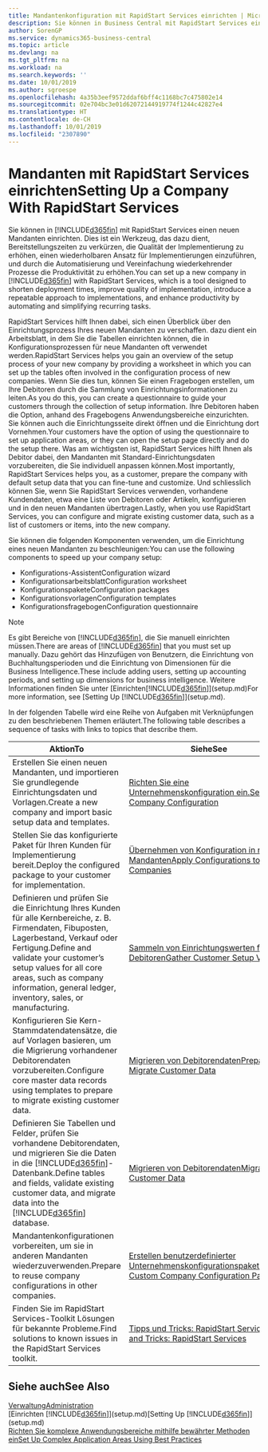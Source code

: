 ```yaml
---
title: Mandantenkonfiguration mit RapidStart Services einrichten | Microsoft Docs
description: Sie können in Business Central mit RapidStart Services einen neuen Mandanten einrichten, einem Werkzeug, das dazu dient, Bereitstellungszeiten zu verkürzen, die Qualität der Implementierung zu erhöhen, einen wiederholbaren Ansatz für Implementierungen einzuführen und durch die Automatisierung und Vereinfachung wiederkehrender Prozesse die Produktivität zu erhöhen.
author: SorenGP
ms.service: dynamics365-business-central
ms.topic: article
ms.devlang: na
ms.tgt_pltfrm: na
ms.workload: na
ms.search.keywords: ''
ms.date: 10/01/2019
ms.author: sgroespe
ms.openlocfilehash: 4a35b3eef9572ddaf6bff4c1168bc7c475802e14
ms.sourcegitcommit: 02e704bc3e01d62072144919774f1244c42827e4
ms.translationtype: HT
ms.contentlocale: de-CH
ms.lasthandoff: 10/01/2019
ms.locfileid: "2307890"
---
```

# <a name="setting-up-a-company-with-rapidstart-services"></a><span data-ttu-id="9fb5c-103">Mandanten mit RapidStart Services einrichten</span><span class="sxs-lookup"><span data-stu-id="9fb5c-103">Setting Up a Company With RapidStart Services</span></span>
<span data-ttu-id="9fb5c-104">Sie können in [!INCLUDE[d365fin](includes/d365fin_md.md)] mit RapidStart Services einen neuen Mandanten einrichten. Dies ist ein Werkzeug, das dazu dient, Bereitstellungszeiten zu verkürzen, die Qualität der Implementierung zu erhöhen, einen wiederholbaren Ansatz für Implementierungen einzuführen, und durch die Automatisierung und Vereinfachung wiederkehrender Prozesse die Produktivität zu erhöhen.</span><span class="sxs-lookup"><span data-stu-id="9fb5c-104">You can set up a new company in [!INCLUDE[d365fin](includes/d365fin_md.md)] with RapidStart Services, which is a tool designed to shorten deployment times, improve quality of implementation, introduce a repeatable approach to implementations, and enhance productivity by automating and simplifying recurring tasks.</span></span>  

<span data-ttu-id="9fb5c-105">RapidStart Services hilft Ihnen dabei, sich einen Überblick über den Einrichtungsprozess Ihres neuen Mandanten zu verschaffen. dazu dient ein Arbeitsblatt, in dem Sie die Tabellen einrichten können, die in Konfigurationsprozessen für neue Mandanten oft verwendet werden.</span><span class="sxs-lookup"><span data-stu-id="9fb5c-105">RapidStart Services helps you gain an overview of the setup process of your new company by providing a worksheet in which you can set up the tables often involved in the configuration process of new companies.</span></span> <span data-ttu-id="9fb5c-106">Wenn Sie dies tun, können Sie einen Fragebogen erstellen, um Ihre Debitoren durch die Sammlung von Einrichtungsinformationen zu leiten.</span><span class="sxs-lookup"><span data-stu-id="9fb5c-106">As you do this, you can create a questionnaire to guide your customers through the collection of setup information.</span></span> <span data-ttu-id="9fb5c-107">Ihre Debitoren haben die Option, anhand des Fragebogens Anwendungsbereiche einzurichten. Sie können auch die Einrichtungsseite direkt öffnen und die Einrichtung dort Vornehmen.</span><span class="sxs-lookup"><span data-stu-id="9fb5c-107">Your customers have the option of using the questionnaire to set up application areas, or they can open the setup page directly and do the setup there.</span></span> <span data-ttu-id="9fb5c-108">Was am wichtigsten ist, RapidStart Services hilft Ihnen als Debitor dabei, den Mandanten mit Standard-Einrichtungsdaten vorzubereiten, die Sie individuell anpassen können.</span><span class="sxs-lookup"><span data-stu-id="9fb5c-108">Most importantly, RapidStart Services helps you, as a customer, prepare the company with default setup data that you can fine-tune and customize.</span></span> <span data-ttu-id="9fb5c-109">Und schliesslich können Sie, wenn Sie RapidStart Services verwenden, vorhandene Kundendaten, etwa eine Liste von Debitoren oder Artikeln, konfigurieren und in den neuen Mandanten übertragen.</span><span class="sxs-lookup"><span data-stu-id="9fb5c-109">Lastly, when you use RapidStart Services, you can configure and migrate existing customer data, such as a list of customers or items, into the new company.</span></span>

<span data-ttu-id="9fb5c-110">Sie können die folgenden Komponenten verwenden, um die Einrichtung eines neuen Mandanten zu beschleunigen:</span><span class="sxs-lookup"><span data-stu-id="9fb5c-110">You can use the following components to speed up your company setup:</span></span>  

-   <span data-ttu-id="9fb5c-111">Konfigurations-Assistent</span><span class="sxs-lookup"><span data-stu-id="9fb5c-111">Configuration wizard</span></span>  
-   <span data-ttu-id="9fb5c-112">Konfigurationsarbeitsblatt</span><span class="sxs-lookup"><span data-stu-id="9fb5c-112">Configuration worksheet</span></span>  
-   <span data-ttu-id="9fb5c-113">Konfigurationspakete</span><span class="sxs-lookup"><span data-stu-id="9fb5c-113">Configuration packages</span></span>  
-   <span data-ttu-id="9fb5c-114">Konfigurationsvorlagen</span><span class="sxs-lookup"><span data-stu-id="9fb5c-114">Configuration templates</span></span>  
-   <span data-ttu-id="9fb5c-115">Konfigurationsfragebogen</span><span class="sxs-lookup"><span data-stu-id="9fb5c-115">Configuration questionnaire</span></span>  

> [!Note]  
>  <span data-ttu-id="9fb5c-116">Es gibt Bereiche von [!INCLUDE[d365fin](includes/d365fin_md.md)], die Sie manuell einrichten müssen.</span><span class="sxs-lookup"><span data-stu-id="9fb5c-116">There are areas of [!INCLUDE[d365fin](includes/d365fin_md.md)] that you must set up manually.</span></span> <span data-ttu-id="9fb5c-117">Dazu gehört das Hinzufügen von Benutzern, die Einrichtung von Buchhaltungsperioden und die Einrichtung von Dimensionen für die Business Intelligence.</span><span class="sxs-lookup"><span data-stu-id="9fb5c-117">These include adding users, setting up accounting periods, and setting up dimensions for business intelligence.</span></span> <span data-ttu-id="9fb5c-118">Weitere Informationen finden Sie unter [Einrichten[!INCLUDE[d365fin](includes/d365fin_md.md)]](setup.md)</span><span class="sxs-lookup"><span data-stu-id="9fb5c-118">For more information, see [Setting Up [!INCLUDE[d365fin](includes/d365fin_md.md)]](setup.md).</span></span>

 <span data-ttu-id="9fb5c-119">In der folgenden Tabelle wird eine Reihe von Aufgaben mit Verknüpfungen zu den beschriebenen Themen erläutert.</span><span class="sxs-lookup"><span data-stu-id="9fb5c-119">The following table describes a sequence of tasks with links to topics that describe them.</span></span>

|<span data-ttu-id="9fb5c-120">**Aktion**</span><span class="sxs-lookup"><span data-stu-id="9fb5c-120">**To**</span></span>|<span data-ttu-id="9fb5c-121">**Siehe**</span><span class="sxs-lookup"><span data-stu-id="9fb5c-121">**See**</span></span>|  
|------------|-------------|  
|<span data-ttu-id="9fb5c-122">Erstellen Sie einen neuen Mandanten, und importieren Sie grundlegende Einrichtungsdaten und Vorlagen.</span><span class="sxs-lookup"><span data-stu-id="9fb5c-122">Create a new company and import basic setup data and templates.</span></span>|[<span data-ttu-id="9fb5c-123">Richten Sie eine Unternehmenskonfiguration ein.</span><span class="sxs-lookup"><span data-stu-id="9fb5c-123">Set Up Company Configuration</span></span>](admin-set-up-company-configuration.md)|  
|<span data-ttu-id="9fb5c-124">Stellen Sie das konfigurierte Paket für Ihren Kunden für Implementierung bereit.</span><span class="sxs-lookup"><span data-stu-id="9fb5c-124">Deploy the configured package to your customer for implementation.</span></span>|[<span data-ttu-id="9fb5c-125">Übernehmen von Konfiguration in neue Mandanten</span><span class="sxs-lookup"><span data-stu-id="9fb5c-125">Apply Configurations to New Companies</span></span>](admin-apply-configuration-to-new-companies.md)|
|<span data-ttu-id="9fb5c-126">Definieren und prüfen Sie die Einrichtung Ihres Kunden für alle Kernbereiche, z. B. Firmendaten, Fibuposten, Lagerbestand, Verkauf oder Fertigung.</span><span class="sxs-lookup"><span data-stu-id="9fb5c-126">Define and validate your customer’s setup values for all core areas, such as company information, general ledger, inventory, sales, or manufacturing.</span></span>|[<span data-ttu-id="9fb5c-127">Sammeln von Einrichtungswerten für Debitoren</span><span class="sxs-lookup"><span data-stu-id="9fb5c-127">Gather Customer Setup Values</span></span>](admin-gather-customer-setup-values.md)|  
|<span data-ttu-id="9fb5c-128">Konfigurieren Sie Kern-Stammdatendatensätze, die auf Vorlagen basieren, um die Migrierung vorhandener Debitorendaten vorzubereiten.</span><span class="sxs-lookup"><span data-stu-id="9fb5c-128">Configure core master data records using templates to prepare to migrate existing customer data.</span></span>|[<span data-ttu-id="9fb5c-129">Migrieren von Debitorendaten</span><span class="sxs-lookup"><span data-stu-id="9fb5c-129">Prepare to Migrate Customer Data</span></span>](admin-use-templates-to-prepare-customer-data-for-migration.md)|  
|<span data-ttu-id="9fb5c-130">Definieren Sie Tabellen und Felder, prüfen Sie vorhandene Debitorendaten, und migrieren Sie die Daten in die [!INCLUDE[d365fin](includes/d365fin_md.md)]-Datenbank.</span><span class="sxs-lookup"><span data-stu-id="9fb5c-130">Define tables and fields, validate existing customer data, and migrate data into the [!INCLUDE[d365fin](includes/d365fin_md.md)] database.</span></span>|[<span data-ttu-id="9fb5c-131">Migrieren von Debitorendaten</span><span class="sxs-lookup"><span data-stu-id="9fb5c-131">Migrate Customer Data</span></span>](admin-migrate-customer-data.md)|
|<span data-ttu-id="9fb5c-132">Mandantenkonfigurationen vorbereiten, um sie in anderen Mandanten wiederzuverwenden.</span><span class="sxs-lookup"><span data-stu-id="9fb5c-132">Prepare to reuse company configurations in other companies.</span></span>|[<span data-ttu-id="9fb5c-133">Erstellen benutzerdefinierter Unternehmenskonfigurationspakete</span><span class="sxs-lookup"><span data-stu-id="9fb5c-133">Create Custom Company Configuration Packages</span></span>](admin-how-to-create-custom-company-configuration-packages.md)|
|<span data-ttu-id="9fb5c-134">Finden Sie im RapidStart Services-Toolkit Lösungen für bekannte Probleme.</span><span class="sxs-lookup"><span data-stu-id="9fb5c-134">Find solutions to known issues in the RapidStart Services toolkit.</span></span>|[<span data-ttu-id="9fb5c-135">Tipps und Tricks: RapidStart Services</span><span class="sxs-lookup"><span data-stu-id="9fb5c-135">Tips and Tricks: RapidStart Services</span></span>](admin-tips-and-tricks-rapidstart-services.md)|  

## <a name="see-also"></a><span data-ttu-id="9fb5c-136">Siehe auch</span><span class="sxs-lookup"><span data-stu-id="9fb5c-136">See Also</span></span>  
[<span data-ttu-id="9fb5c-137">Verwaltung</span><span class="sxs-lookup"><span data-stu-id="9fb5c-137">Administration</span></span>](admin-setup-and-administration.md)  
<span data-ttu-id="9fb5c-138">[Einrichten [!INCLUDE[d365fin](includes/d365fin_md.md)]](setup.md)</span><span class="sxs-lookup"><span data-stu-id="9fb5c-138">[Setting Up [!INCLUDE[d365fin](includes/d365fin_md.md)]](setup.md)</span></span>  
[<span data-ttu-id="9fb5c-139">Richten Sie komplexe Anwendungsbereiche mithilfe bewährter Methoden ein</span><span class="sxs-lookup"><span data-stu-id="9fb5c-139">Set Up Complex Application Areas Using Best Practices</span></span>](set-up-complex-application-areas-using-best-practices.md)   
